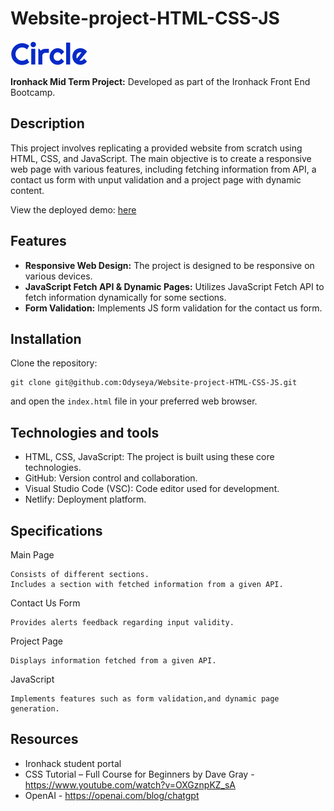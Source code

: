 # Website-project-HTML-CSS-JS

![Circle](/project-assets/logos/circle.svg)

**Ironhack Mid Term Project:**
Developed as part of the Ironhack Front End Bootcamp.

## Description

This project involves replicating a provided website from scratch using HTML, CSS, and JavaScript. The main objective is to create a responsive web page with various features, including fetching information from API, a contact us form with unput validation and a project page with dynamic content.

View the deployed demo: [here](https://projectiron.netlify.app/)

## Features

-   **Responsive Web Design:** The project is designed to be responsive on various devices.
-   **JavaScript Fetch API & Dynamic Pages:** Utilizes JavaScript Fetch API to fetch information dynamically for some sections.
-   **Form Validation:** Implements JS form validation for the contact us form.

## Installation

Clone the repository:

    git clone git@github.com:Odyseya/Website-project-HTML-CSS-JS.git

and open the `index.html` file in your preferred web browser.

## Technologies and tools

-   HTML, CSS, JavaScript: The project is built using these core technologies.
-   GitHub: Version control and collaboration.
-   Visual Studio Code (VSC): Code editor used for development.
-   Netlify: Deployment platform.

## Specifications

Main Page

    Consists of different sections.
    Includes a section with fetched information from a given API.

Contact Us Form

    Provides alerts feedback regarding input validity.

Project Page

    Displays information fetched from a given API.

JavaScript

    Implements features such as form validation,and dynamic page generation.

## Resources

-   Ironhack student portal
-   CSS Tutorial – Full Course for Beginners by Dave Gray - https://www.youtube.com/watch?v=OXGznpKZ_sA
-   OpenAI - https://openai.com/blog/chatgpt
